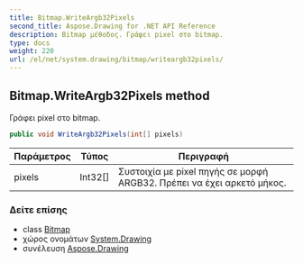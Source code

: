 ```yaml
---
title: Bitmap.WriteArgb32Pixels
second_title: Aspose.Drawing for .NET API Reference
description: Bitmap μέθοδος. Γράφει pixel στο bitmap.
type: docs
weight: 220
url: /el/net/system.drawing/bitmap/writeargb32pixels/
---
```

## Bitmap.WriteArgb32Pixels method

Γράφει pixel στο bitmap.

```csharp
public void WriteArgb32Pixels(int[] pixels)
```

| Παράμετρος | Τύπος | Περιγραφή |
| --- | --- | --- |
| pixels | Int32[] | Συστοιχία με pixel πηγής σε μορφή ARGB32. Πρέπει να έχει αρκετό μήκος. |

### Δείτε επίσης

* class [Bitmap](../)
* χώρος ονομάτων [System.Drawing](../../bitmap/)
* συνέλευση [Aspose.Drawing](../../../)


